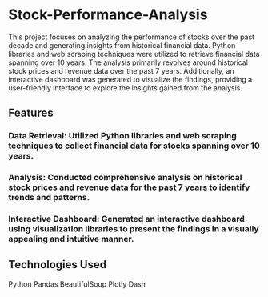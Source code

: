 # Stock-Performance-Analysis
This project focuses on analyzing the performance of stocks over the past decade and generating insights from historical financial data. Python libraries and web scraping techniques were utilized to retrieve financial data spanning over 10 years. The analysis primarily revolves around historical stock prices and revenue data over the past 7 years. Additionally, an interactive dashboard was generated to visualize the findings, providing a user-friendly interface to explore the insights gained from the analysis.

## Features
### Data Retrieval: Utilized Python libraries and web scraping techniques to collect financial data for stocks spanning over 10 years.
### Analysis: Conducted comprehensive analysis on historical stock prices and revenue data for the past 7 years to identify trends and patterns.
### Interactive Dashboard: Generated an interactive dashboard using visualization libraries to present the findings in a visually appealing and intuitive manner.
## Technologies Used
Python
Pandas
BeautifulSoup
Plotly
Dash
